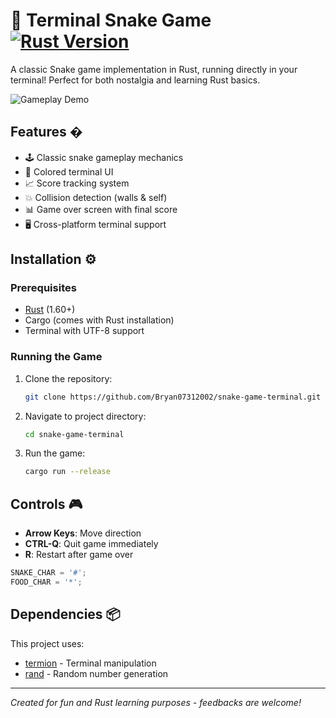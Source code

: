 # 🐍 Terminal Snake Game [![Rust Version](https://img.shields.io/badge/Rust-1.60%2B-orange?logo=rust)](https://rust-lang.org)

A classic Snake game implementation in Rust, running directly in your terminal! Perfect for both nostalgia and learning Rust basics.

![Gameplay Demo](https://via.placeholder.com/600x300.png?text=Terminal+Snake+Gameplay)

## Features �
- 🕹️ Classic snake gameplay mechanics
- 🎨 Colored terminal UI
- 📈 Score tracking system
- 💥 Collision detection (walls & self)
- 📊 Game over screen with final score
- 🖥️ Cross-platform terminal support

## Installation ⚙️

### Prerequisites
- [Rust](https://www.rust-lang.org/tools/install) (1.60+)
- Cargo (comes with Rust installation)
- Terminal with UTF-8 support

### Running the Game
1. Clone the repository:
   ```bash
   git clone https://github.com/Bryan07312002/snake-game-terminal.git
   ```
2. Navigate to project directory:
   ```bash
   cd snake-game-terminal
   ```
3. Run the game:
   ```bash
   cargo run --release
   ```

## Controls 🎮
- **Arrow Keys**: Move direction
- **CTRL-Q**: Quit game immediately
- **R**: Restart after game over

```rust
SNAKE_CHAR = '#';
FOOD_CHAR = '*';
```

## Dependencies 📦
This project uses:
- [termion](https://crates.io/crates/termion) - Terminal manipulation
- [rand](https://crates.io/crates/rand) - Random number generation

---

*Created for fun and Rust learning purposes - feedbacks are welcome!*
